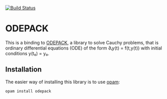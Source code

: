 [![Build Status](https://travis-ci.org/Chris00/ocaml-odepack.svg?branch=master)](https://travis-ci.org/Chris00/ocaml-odepack)

ODEPACK
=======

This is a binding to [ODEPACK](http://computation.llnl.gov/casc/odepack/), 
a library to solve Cauchy problems, that is ordinary differential
equations (ODE) of the form ∂ₜy(t) = f(t,y(t)) with initial conditions
y(t₀) = y₀.

Installation
------------

The easier way of installing this library is to use
[opam](http://opam.ocaml.org/):

    opam install odepack
